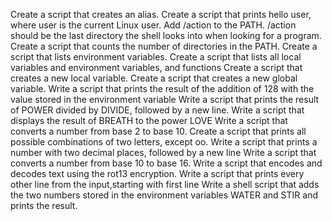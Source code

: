Create a script that creates an alias.
Create a script that prints hello user, where user is the current Linux user.
Add /action to the PATH. /action should be the last directory the shell looks into when looking for a program.
Create a script that counts the number of directories in the PATH.
Create a script that lists environment variables.
Create a script that lists all local variables and environment variables, and functions
Create a script that creates a new local variable.
Create a script that creates a new global variable.
Write a script that prints the result of the addition of 128 with the value stored in the environment variable
Write a script that prints the result of POWER divided by DIVIDE, followed by a new line.
Write a script that displays the result of BREATH to the power LOVE
Write a script that converts a number from base 2 to base 10.
Create a script that prints all possible combinations of two letters, except oo.
Write a script that prints a number with two decimal places, followed by a new line
Write a script that converts a number from base 10 to base 16.
Write a script that encodes and decodes text using the rot13 encryption.
Write a script that prints every other line from the input,starting with first line
Write a shell script that adds the two numbers stored in the environment variables WATER and STIR and prints the result.
